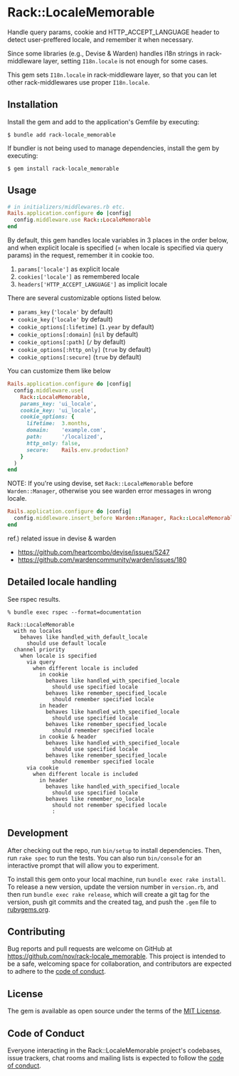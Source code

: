 # Rack::LocaleMemorable

Handle query params, cookie and HTTP_ACCEPT_LANGUAGE header to detect user-preffered locale, and remember it when necessary.

Since some libraries (e.g., Devise & Warden) handles i18n strings in rack-middleware layer, setting `I18n.locale` is not enough for some cases.

This gem sets `I18n.locale` in rack-middleware layer, so that you can let other rack-middlewares use proper `I18n.locale`.

## Installation

Install the gem and add to the application's Gemfile by executing:

    $ bundle add rack-locale_memorable

If bundler is not being used to manage dependencies, install the gem by executing:

    $ gem install rack-locale_memorable

## Usage

```ruby
# in initializers/middlewares.rb etc.
Rails.application.configure do |config|
  config.middleware.use Rack::LocaleMemorable
end
```

By default, this gem handles locale variables in 3 places in the order below, and when explicit locale is specified (= when locale is specified via query params) in the request, remember it in cookie too.

1. `params['locale']` as explicit locale
2. `cookies['locale']` as remembered locale
3. `headers['HTTP_ACCEPT_LANGUAGE']` as implicit locale

There are several customizable options listed below.

* `params_key` (`'locale'` by default)
* `cookie_key` (`'locale'` by default)
* `cookie_options[:lifetime]` (`1.year` by default)
* `cookie_options[:domain]` (`nil` by default)
* `cookie_options[:path]` (`/` by default)
* `cookie_options[:http_only]` (`true` by default)
* `cookie_options[:secure]` (`true` by default)

You can customize them like below

```ruby
Rails.application.configure do |config|
  config.middleware.use(
    Rack::LocaleMemorable,
    params_key: 'ui_locale',
    cookie_key: 'ui_locale',
    cookie_options: {
      lifetime:  3.months,
      domain:    'example.com',
      path:      '/localized',
      http_only: false,
      secure:    Rails.env.production?
    }
  )
end
```

NOTE: If you're using devise, set `Rack::LocaleMemorable` before `Warden::Manager`, otherwise you see warden error messages in wrong locale.

```ruby
Rails.application.configure do |config|
  config.middleware.insert_before Warden::Manager, Rack::LocaleMemorable
end
```

ref.) related issue in devise & warden
* https://github.com/heartcombo/devise/issues/5247
* https://github.com/wardencommunity/warden/issues/180


## Detailed locale handling

See rspec results.

```console
% bundle exec rspec --format=documentation

Rack::LocaleMemorable
  with no locales
    behaves like handled_with_default_locale
      should use default locale
  channel priority
    when locale is specified
      via query
        when different locale is included
          in cookie
            behaves like handled_with_specified_locale
              should use specified locale
            behaves like remember_specified_locale
              should remember specified locale
          in header
            behaves like handled_with_specified_locale
              should use specified locale
            behaves like remember_specified_locale
              should remember specified locale
          in cookie & header
            behaves like handled_with_specified_locale
              should use specified locale
            behaves like remember_specified_locale
              should remember specified locale
      via cookie
        when different locale is included
          in header
            behaves like handled_with_specified_locale
              should use specified locale
            behaves like remember_no_locale
              should not remember specified locale
              :
```

## Development

After checking out the repo, run `bin/setup` to install dependencies. Then, run `rake spec` to run the tests. You can also run `bin/console` for an interactive prompt that will allow you to experiment.

To install this gem onto your local machine, run `bundle exec rake install`. To release a new version, update the version number in `version.rb`, and then run `bundle exec rake release`, which will create a git tag for the version, push git commits and the created tag, and push the `.gem` file to [rubygems.org](https://rubygems.org).

## Contributing

Bug reports and pull requests are welcome on GitHub at https://github.com/nov/rack-locale_memorable. This project is intended to be a safe, welcoming space for collaboration, and contributors are expected to adhere to the [code of conduct](https://github.com/nov/rack-locale_memorable/blob/master/CODE_OF_CONDUCT.md).

## License

The gem is available as open source under the terms of the [MIT License](https://opensource.org/licenses/MIT).

## Code of Conduct

Everyone interacting in the Rack::LocaleMemorable project's codebases, issue trackers, chat rooms and mailing lists is expected to follow the [code of conduct](https://github.com/nov/rack-locale_memorable/blob/master/CODE_OF_CONDUCT.md).
